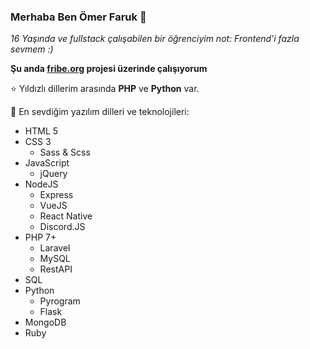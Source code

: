 ### Merhaba Ben Ömer Faruk 👋

_16 Yaşında ve fullstack çalışabilen bir öğrenciyim not: Frontend'i fazla sevmem :)_

**Şu anda [fribe.org](https://fribe.org) projesi üzerinde çalışıyorum**

⭐ Yıldızlı dillerim arasında **PHP** ve **Python** var.

🚀 En sevdiğim yazılım dilleri ve teknolojileri:
- HTML 5
- CSS 3
  - Sass & Scss
- JavaScript
  - jQuery
- NodeJS
  - Express
  - VueJS
  - React Native
  - Discord.JS
- PHP 7+
  - Laravel
  - MySQL
  - RestAPI
- SQL
- Python
  - Pyrogram
  - Flask
- MongoDB
- Ruby

